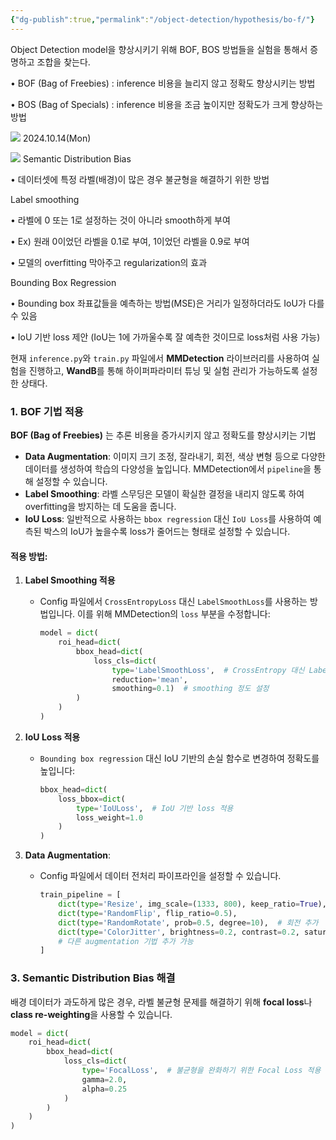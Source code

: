 ```yaml
---
{"dg-publish":true,"permalink":"/object-detection/hypothesis/bo-f/"}
---
```


Object Detection model을 향상시키기 위해 BOF, BOS 방법들을 실험을 통해서 증명하고 조합을 찾는다.

• BOF (Bag of Freebies) : inference 비용을 늘리지 않고 정확도 향상시키는 방법

• BOS (Bag of Specials) : inference 비용을 조금 높이지만 정확도가 크게 향상하는 방법

![](https://i.imgur.com/kGXxe4u.png)
2024.10.14(Mon)

![](https://i.imgur.com/Cxm4jrd.png)
Semantic Distribution Bias

• 데이터셋에 특정 라벨(배경)이 많은 경우 불균형을 해결하기 위한 방법

Label smoothing

• 라벨에 0 또는 1로 설정하는 것이 아니라 smooth하게 부여

• Ex) 원래 0이었던 라벨을 0.1로 부여, 1이었던 라벨을 0.9로 부여

• 모델의 overfitting 막아주고 regularization의 효과

Bounding Box Regression

• Bounding box 좌표값들을 예측하는 방법(MSE)은 거리가 일정하더라도 IoU가 다를 수 있음

• IoU 기반 loss 제안 (IoU는 1에 가까울수록 잘 예측한 것이므로 loss처럼 사용 가능)

현재 `inference.py`와 `train.py` 파일에서 **MMDetection** 라이브러리를 사용하여 실험을 진행하고, **WandB**를 통해 하이퍼파라미터 튜닝 및 실험 관리가 가능하도록 설정한 상태다. 

### 1. BOF 기법 적용
**BOF (Bag of Freebies)** 는 추론 비용을 증가시키지 않고 정확도를 향상시키는 기법
- **Data Augmentation**: 이미지 크기 조정, 잘라내기, 회전, 색상 변형 등으로 다양한 데이터를 생성하여 학습의 다양성을 높입니다. MMDetection에서 `pipeline`을 통해 설정할 수 있습니다.
- **Label Smoothing**: 라벨 스무딩은 모델이 확실한 결정을 내리지 않도록 하여 overfitting을 방지하는 데 도움을 줍니다.
- **IoU Loss**: 일반적으로 사용하는 `bbox regression` 대신 `IoU Loss`를 사용하여 예측된 박스의 IoU가 높을수록 loss가 줄어드는 형태로 설정할 수 있습니다.

#### 적용 방법:
1. **Label Smoothing 적용**
   - Config 파일에서 `CrossEntropyLoss` 대신 `LabelSmoothLoss`를 사용하는 방법입니다. 이를 위해 MMDetection의 `loss` 부분을 수정합니다:
     ```python
     model = dict(
         roi_head=dict(
             bbox_head=dict(
                 loss_cls=dict(
                     type='LabelSmoothLoss',  # CrossEntropy 대신 Label Smooth Loss 적용
                     reduction='mean',
                     smoothing=0.1)  # smoothing 정도 설정
             )
         )
     )
     ```
   
2. **IoU Loss 적용**
   - `Bounding box regression` 대신 IoU 기반의 손실 함수로 변경하여 정확도를 높입니다:
     ```python
     bbox_head=dict(
         loss_bbox=dict(
             type='IoULoss',  # IoU 기반 loss 적용
             loss_weight=1.0
         )
     )
     ```

3. **Data Augmentation**:
   - Config 파일에서 데이터 전처리 파이프라인을 설정할 수 있습니다. 
     ```python
     train_pipeline = [
         dict(type='Resize', img_scale=(1333, 800), keep_ratio=True),
         dict(type='RandomFlip', flip_ratio=0.5),
         dict(type='RandomRotate', prob=0.5, degree=10),  # 회전 추가
         dict(type='ColorJitter', brightness=0.2, contrast=0.2, saturation=0.2),  # 색상 변형 추가
         # 다른 augmentation 기법 추가 가능
     ]
     ```
### 3. Semantic Distribution Bias 해결
배경 데이터가 과도하게 많은 경우, 라벨 불균형 문제를 해결하기 위해 **focal loss**나 **class re-weighting**을 사용할 수 있습니다.

```python
model = dict(
    roi_head=dict(
        bbox_head=dict(
            loss_cls=dict(
                type='FocalLoss',  # 불균형을 완화하기 위한 Focal Loss 적용
                gamma=2.0,
                alpha=0.25
            )
        )
    )
)
```